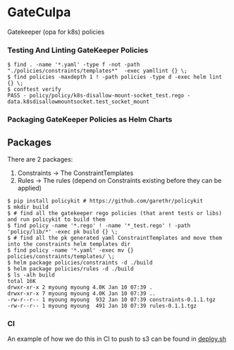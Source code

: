 # GateCulpa
Gatekeeper (opa for k8s) policies

### Testing And Linting GateKeeper Policies ###


```
$ find . -name '*.yaml' -type f -not -path "./policies/constraints/templates*"  -exec yamllint {} \;
$ find policies -maxdepth 1 ! -path policies -type d -exec helm lint {} \;
$ conftest verify
PASS - policy/policy/k8s-disallow-mount-socket_test.rego - data.k8sdisallowmountsocket.test_socket_mount
```

### Packaging GateKeeper Policies as Helm Charts ###

## Packages ##

There are 2 packages:

  1. Constraints -> The ConstraintTemplates
  2. Rules       -> The rules (depend on Constraints existing before they can be applied)

```
$ pip install policykit # https://github.com/garethr/policykit
$ mkdir build
$ # find all the gatekeeper rego policies (that arent tests or libs) and run policykit to build them
$ find policy -name '*.rego' ! -name '*_test.rego' ! -path 'policy/lib/*' -exec pk build {} \;
$ # find all the pk generated yaml ConstraintTemplates and move them into the constraints helm templates dir
$ find policy -name '*.yaml' -exec mv {} policies/constraints/templates/ \;
$ helm package policies/constraints -d ./build
$ helm package policies/rules -d ./build
$ ls -alh build
total 16K
drwxr-xr-x 2 myoung myoung 4.0K Jan 10 07:39 .
drwxr-xr-x 7 myoung myoung 4.0K Jan 10 07:39 ..
-rw-r--r-- 1 myoung myoung  932 Jan 10 07:39 constraints-0.1.1.tgz
-rw-r--r-- 1 myoung myoung  491 Jan 10 07:39 rules-0.1.1.tgz
```

### CI ###

An example of how we do this in CI to push to s3 can be found in [deploy.sh](/deploy.sh)
